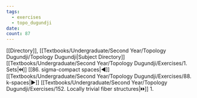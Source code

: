 ```yaml
---
tags:
  - exercises
  - topo_dugundji
date: 
count: 87
---
```

[[Directory]], [[Textbooks/Undergraduate/Second Year/Topology Dugundji/Topology Dugundji|Subject Directory]]
[[Textbooks/Undergraduate/Second Year/Topology Dugundji/Exercises/1. Sets|🞀🞀]] [[86. sigma-compact spaces|◀]] [[Textbooks/Undergraduate/Second Year/Topology Dugundji/Exercises/88. k-spaces|▶]] [[Textbooks/Undergraduate/Second Year/Topology Dugundji/Exercises/152. Locally trivial fiber structures|🞂🞂]]
1. 